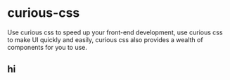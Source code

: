 # curious-css
Use curious css to speed up your front-end development, use curious css to make UI quickly and easily, curious css also provides a wealth of components for you to use.
## hi
